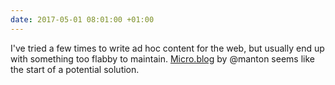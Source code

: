 ```yaml
---
date: 2017-05-01 08:01:00 +01:00
---
```


I've tried a few times to write ad hoc content for the web, but usually end up with something too flabby to maintain. [Micro.blog][1] by @manton seems like the start of a potential solution. 

[1]:	http://micro.blog/about
